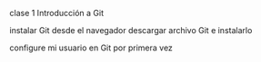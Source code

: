 clase 1 Introducción a Git

instalar Git desde el navegador descargar archivo Git e instalarlo

configure mi usuario en Git por primera vez


